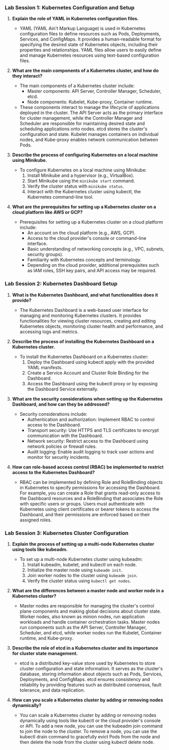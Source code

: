 ### Lab Session 1: Kubernetes Configuration and Setup

1. **Explain the role of YAML in Kubernetes configuration files.**
   - YAML (YAML Ain't Markup Language) is used in Kubernetes configuration files to define resources such as Pods, Deployments, Services, and ConfigMaps. It provides a human-readable format for specifying the desired state of Kubernetes objects, including their properties and relationships. YAML files allow users to easily define and manage Kubernetes resources using text-based configuration files.

2. **What are the main components of a Kubernetes cluster, and how do they interact?**
   - The main components of a Kubernetes cluster include:
     - Master components: API Server, Controller Manager, Scheduler, etcd.
     - Node components: Kubelet, Kube-proxy, Container runtime.
   - These components interact to manage the lifecycle of applications deployed in the cluster. The API Server acts as the primary interface for cluster management, while the Controller Manager and Scheduler are responsible for maintaining desired state and scheduling applications onto nodes. etcd stores the cluster's configuration and state. Kubelet manages containers on individual nodes, and Kube-proxy enables network communication between Pods.

3. **Describe the process of configuring Kubernetes on a local machine using Minikube.**
   - To configure Kubernetes on a local machine using Minikube:
     1. Install Minikube and a hypervisor (e.g., VirtualBox).
     2. Start Minikube using the `minikube start` command.
     3. Verify the cluster status with `minikube status`.
     4. Interact with the Kubernetes cluster using kubectl, the Kubernetes command-line tool.

4. **What are the prerequisites for setting up a Kubernetes cluster on a cloud platform like AWS or GCP?**
   - Prerequisites for setting up a Kubernetes cluster on a cloud platform include:
     - An account on the cloud platform (e.g., AWS, GCP).
     - Access to the cloud provider's console or command-line interface.
     - Basic understanding of networking concepts (e.g., VPC, subnets, security groups).
     - Familiarity with Kubernetes concepts and terminology.
     - Depending on the cloud provider, additional prerequisites such as IAM roles, SSH key pairs, and API access may be required.

### Lab Session 2: Kubernetes Dashboard Setup

1. **What is the Kubernetes Dashboard, and what functionalities does it provide?**
   - The Kubernetes Dashboard is a web-based user interface for managing and monitoring Kubernetes clusters. It provides functionalities for viewing cluster resources, creating and editing Kubernetes objects, monitoring cluster health and performance, and accessing logs and metrics.

2. **Describe the process of installing the Kubernetes Dashboard on a Kubernetes cluster.**
   - To install the Kubernetes Dashboard on a Kubernetes cluster:
     1. Deploy the Dashboard using kubectl apply with the provided YAML manifests.
     2. Create a Service Account and Cluster Role Binding for the Dashboard.
     3. Access the Dashboard using the kubectl proxy or by exposing the Dashboard Service externally.

3. **What are the security considerations when setting up the Kubernetes Dashboard, and how can they be addressed?**
   - Security considerations include:
     - Authentication and authorization: Implement RBAC to control access to the Dashboard.
     - Transport security: Use HTTPS and TLS certificates to encrypt communication with the Dashboard.
     - Network security: Restrict access to the Dashboard using network policies or firewall rules.
     - Audit logging: Enable audit logging to track user actions and monitor for security incidents.

4. **How can role-based access control (RBAC) be implemented to restrict access to the Kubernetes Dashboard?**
   - RBAC can be implemented by defining Role and RoleBinding objects in Kubernetes to specify permissions for accessing the Dashboard. For example, you can create a Role that grants read-only access to the Dashboard resources and a RoleBinding that associates the Role with specific users or groups. Users must authenticate with Kubernetes using client certificates or bearer tokens to access the Dashboard, and their permissions are enforced based on their assigned roles.

### Lab Session 3: Kubernetes Cluster Configuration

1. **Explain the process of setting up a multi-node Kubernetes cluster using tools like kubeadm.**
   - To set up a multi-node Kubernetes cluster using kubeadm:
     1. Install kubeadm, kubelet, and kubectl on each node.
     2. Initialize the master node using `kubeadm init`.
     3. Join worker nodes to the cluster using `kubeadm join`.
     4. Verify the cluster status using `kubectl get nodes`.

2. **What are the differences between a master node and worker node in a Kubernetes cluster?**
   - Master nodes are responsible for managing the cluster's control plane components and making global decisions about cluster state. Worker nodes, also known as minion nodes, run application workloads and handle container orchestration tasks. Master nodes run components such as the API Server, Controller Manager, Scheduler, and etcd, while worker nodes run the Kubelet, Container runtime, and Kube-proxy.

3. **Describe the role of etcd in a Kubernetes cluster and its importance for cluster state management.**
   - etcd is a distributed key-value store used by Kubernetes to store cluster configuration and state information. It serves as the cluster's database, storing information about objects such as Pods, Services, Deployments, and ConfigMaps. etcd ensures consistency and reliability by providing features such as distributed consensus, fault tolerance, and data replication.

4. **How can you scale a Kubernetes cluster by adding or removing nodes dynamically?**
   - You can scale a Kubernetes cluster by adding or removing nodes dynamically using tools like kubectl or the cloud provider's console or API. To add a new node, you can use the kubeadm join command to join the node to the cluster. To remove a node, you can use the kubectl drain command to gracefully evict Pods from the node and then delete the node from the cluster using kubectl delete node.
